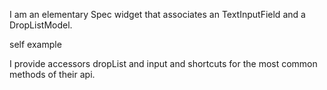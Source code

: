 I am an elementary Spec widget that associates an TextInputField and a DropListModel.

self example

I provide accessors dropList and input and shortcuts for the most common methods of their api.